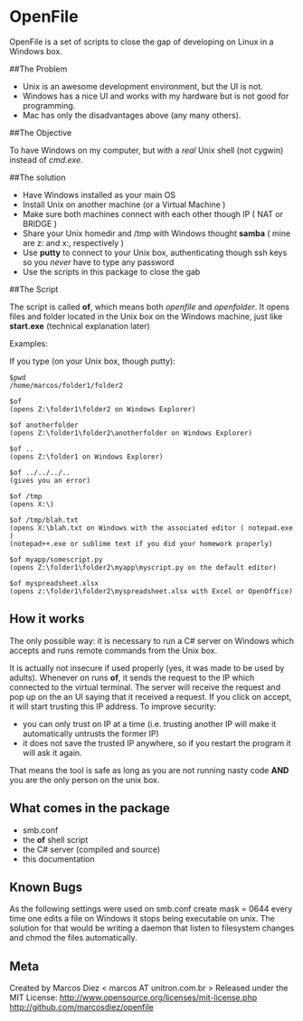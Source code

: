 
 OpenFile
===========
OpenFile is a set of scripts to close the gap of developing on Linux in a Windows box.

##The Problem

- Unix is an awesome development environment, but the UI is not.
- Windows has a nice UI and works with my hardware but is not good for programming.
- Mac has only the disadvantages above (any many others).

##The Objective


To have Windows on my computer, but with a *real* Unix shell (not cygwin) instead of *cmd.exe*.

##The solution


* Have Windows installed as your main OS
* Install Unix on another machine (or a Virtual Machine )
* Make sure both machines connect with each other though IP ( NAT or BRIDGE )
* Share your Unix homedir and /tmp with Windows thought **samba** ( mine are z: and x:, respectively )
* Use **putty** to connect to your Unix box, authenticating though ssh keys so you *never* have to type any password
* Use the scripts in this package to close the gab

##The Script


The script is called **of**, which means both *openfile* and *openfolder*. It opens files and folder located in the Unix box on the Windows machine, just like **start.exe** (technical explanation later)


Examples:

If you type (on your Unix box, though putty):

    $pwd
    /home/marcos/folder1/folder2

    $of
    (opens Z:\folder1\folder2 on Windows Explorer)

    $of anotherfolder
    (opens Z:\folder1\folder2\anotherfolder on Windows Explorer)

    $of ..
    (opens Z:\folder1 on Windows Explorer)

    $of ../../../..
    (gives you an error)

    $of /tmp
    (opens X:\)

    $of /tmp/blah.txt
    (opens X:\blah.txt on Windows with the associated editor ( notepad.exe )
    (notepad++.exe or sublime text if you did your homework properly)

    $of myapp/somescript.py
    (opens Z:\folder1\folder2\myapp\myscript.py on the default editor)

    $of myspreadsheet.xlsx
    (opens z:\folder1\folder2\myspreadsheet.xlsx with Excel or OpenOffice)


## How it works

The only possible way: it is necessary to run a C# server on Windows which accepts and runs remote commands from the Unix box.

It is actually not insecure if used properly (yes, it was made to be used by adults). Whenever on runs **of**, it sends the request to the IP which connected to the virtual terminal. The server will receive the request and pop up on the an UI saying that it received a request. If you click on accept, it will start trusting this IP address.
To improve security:

* you can only trust on IP at a time (i.e. trusting another IP will make it automatically untrusts the former IP)
* it does not save the trusted IP anywhere, so if you restart the program it will ask it again.


That means the tool is safe as long as you are not running nasty code **AND** you are the only person on the unix box.


## What comes in the package

* smb.conf
* the **of** shell script
* the C# server (compiled and source)
* this documentation


## Known Bugs

As the following settings were used on smb.conf
    create mask = 0644
every time one edits a file on Windows it stops being executable on unix. The solution for that would be writing a daemon that listen to filesystem changes and chmod the files automatically.



## Meta
Created by Marcos Diez < marcos AT unitron.com.br >
Released under the MIT License: http://www.opensource.org/licenses/mit-license.php
http://github.com/marcosdiez/openfile

